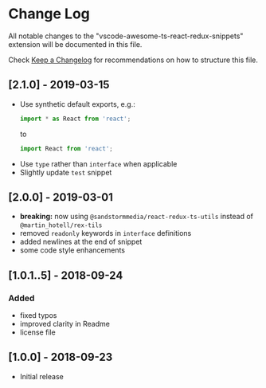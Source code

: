 # Change Log
All notable changes to the "vscode-awesome-ts-react-redux-snippets" extension will be documented in this file.

Check [Keep a Changelog](http://keepachangelog.com/) for recommendations on how to structure this file.

## [2.1.0] - 2019-03-15
- Use synthetic default exports, e.g.:
    ```ts
    import * as React from 'react';
    ```
    to
    ```ts
    import React from 'react';
    ```
- Use `type` rather than `interface` when applicable
- Slightly update `test` snippet

## [2.0.0] - 2019-03-01
- **breaking:** now using `@sandstormmedia/react-redux-ts-utils` instead of `@martin_hotell/rex-tils`
- removed `readonly` keywords in `interface` definitions
- added newlines at the end of snippet
- some code style enhancements

## [1.0.1..5] - 2018-09-24
### Added
- fixed typos
- improved clarity in Readme
- license file

## [1.0.0] - 2018-09-23
- Initial release